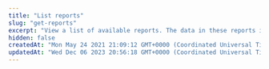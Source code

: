 ```yaml
---
title: "List reports"
slug: "get-reports"
excerpt: "View a list of available reports. The data in these reports is also available in the [EdgeWorkers Management application](doc:manage-report-data)."
hidden: false
createdAt: "Mon May 24 2021 21:09:12 GMT+0000 (Coordinated Universal Time)"
updatedAt: "Wed Dec 06 2023 20:56:18 GMT+0000 (Coordinated Universal Time)"
---
```

